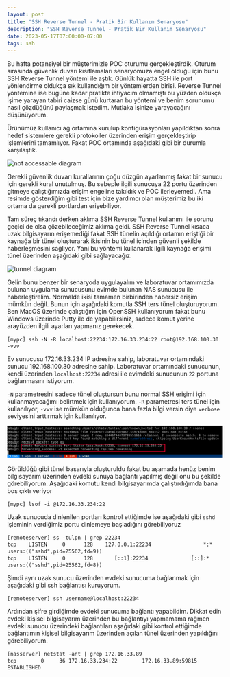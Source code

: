 ```yaml
---
layout: post
title: "SSH Reverse Tunnel - Pratik Bir Kullanım Senaryosu"
description: "SSH Reverse Tunnel - Pratik Bir Kullanım Senaryosu"
date: 2023-05-17T07:00:00-07:00
tags: ssh
---
```


Bu hafta potansiyel bir müşterimizle POC oturumu gerçekleştirdik. Oturum sırasında güvenlik duvarı kısıtlamaları senaryomuza engel
olduğu için bunu SSH Reverse Tunnel yöntemi ile aştık. Günlük hayatta SSH ile port yönlendirme oldukça sık kullandığım bir yöntemlerden birisi.
Reverse Tunnel yöntemine ise bugüne kadar pratikte ihtiyacım olmamıştı bu yüzden oldukça işime yarayan tabiri caizse günü kurtaran
bu yöntemi ve benim sorunumu nasıl çözdüğünü paylaşmak istedim. Mutlaka işinize yarayacağını düşünüyorum.

Ürünümüz kullanıcı ağ ortamına kurulup konfigürasyonları yapıldıktan sonra hedef sistemlere gerekli protokoller üzerinden
erişim gerçekleştirip işlemlerini tamamlıyor. Fakat POC ortamında aşağıdaki gibi bir durumla karşılaştık.

![not accessable diagram](http://www.plantuml.com/plantuml/proxy?cache=no&src=https://raw.githubusercontent.com/caltuntas/caltuntas.github.io/main/puml/ssh-tunnel1.puml)

Gerekli güvenlik duvarı kurallarının çoğu düzgün ayarlanmış fakat bir sunucu için gerekli kural unutulmuş. Bu sebeple 
ilgili sunucuya 22 portu üzerinden gitmeye çalıştığımızda erişim engeline takıldık ve POC ilerleyemedi. Ama resimde gösterdiğim gibi
test için bize yardımcı olan müşterimiz bu iki ortama da gerekli portlardan erişebiliyor. 

Tam süreç tıkandı derken aklıma SSH Reverse Tunnel kullanımı ile sorunu geçici de olsa çözebileceğimiz aklıma geldi. 
SSH Reverse Tunnel kısaca uzak bilgisayarın erişemediği fakat SSH tünelin açıldığı ortamın eriştiği bir kaynağa bir tünel oluşturarak
ikisinin bu tünel içinden güvenli şekilde haberleşmesini sağlıyor. Yani bu yöntemi kullanarak ilgili kaynağa erişimi tünel üzerinden
aşağıdaki gibi sağlayacağız.

![tunnel diagram](http://www.plantuml.com/plantuml/proxy?cache=no&src=https://raw.githubusercontent.com/caltuntas/caltuntas.github.io/main/puml/ssh-tunnel2.puml)

Gelin bunu benzer bir senaryoda uygulayalım ve laboratuvar ortamımızda bulunan uygulama sunucusunu evimde bulunan NAS sunucusu ile haberleştirelim.
Normalde ikisi tamamen birbirinden habersiz erişim mümkün değil. Bunun için aşağıdaki komutla SSH ters tünel oluşturuyorum. Ben MacOS üzerinde çalıştığım için
OpenSSH kullanıyorum fakat bunu Windows üzerinde Putty ile de yapabilirsiniz, sadece komut yerine arayüzden ilgili ayarları yapmanız gerekecek.

```
[mypc] ssh -N -R localhost:22234:172.16.33.234:22 root@192.168.100.30 -vvv
```

Ev sunucusu 172.16.33.234 IP adresine sahip, laboratuvar ortamındaki sunucu 192.168.100.30 adresine sahip. Laboratuvar ortamındaki
sunucunun, kendi üzerinden `localhost:22234` adresi ile evimdeki sunucunun `22` portuna bağlanmasını istiyorum. 

`-N` parametresini sadece tünel oluştursun bunu normal SSH erişimi için kullanmayacağımı belirtmek için kullanıyorum.
`-R` parametresi ters tünel için kullanılıyor, `-vvv` ise mümkün olduğunca bana fazla bilgi versin diye `verbose` seviyesini arttırmak için
kullanılıyor.
 

![ssh tunnel command](/img/sshtunnel/ssh-tunnel-command.png)

Görüldüğü gibi tünel başarıyla oluşturuldu fakat bu aşamada henüz benim bilgisayarım üzerinden evdeki sunuya bağlantı yapılmış değil onu bu şekilde görebiliyorum.
Aşağıdaki komutu kendi bilgisayarımda çalıştırdığımda bana boş çıktı veriyor

```
[mypc] lsof -i @172.16.33.234:22
```

Uzak sunucuda dinlenilen portları kontrol ettiğimde ise aşağıdaki gibi `sshd` işleminin verdiğimiz portu dinlemeye başladığını görebiliyoruz

```
[remoteserver] ss -tulpn | grep 22234
tcp    LISTEN     0      128    127.0.0.1:22234                 *:*                   users:(("sshd",pid=25562,fd=9))
tcp    LISTEN     0      128       [::1]:22234              [::]:*                   users:(("sshd",pid=25562,fd=8))
```

Şimdi aynı uzak sunucu üzerinden evdeki sunucuma bağlanmak için aşağıdaki gibi ssh bağlantısı kuruyorum.

```
[remoteserver] ssh username@localhost:22234
```

Ardından şifre girdiğimde evdeki sunucuma bağlantı yapabildim. Dikkat edin evdeki kişisel bilgisayarım üzerinden bu bağlantıyı yapmamama rağmen
evdeki sunucu üzerindeki bağlantıları aşağıdaki gibi kontrol ettiğimde bağlantımın kişisel bilgisayarım üzerinden açılan tünel üzerinden yapıldığını görebiliyorum.

```
[nasserver] netstat -ant | grep 172.16.33.89
tcp        0     36 172.16.33.234:22        172.16.33.89:59815      ESTABLISHED
```

